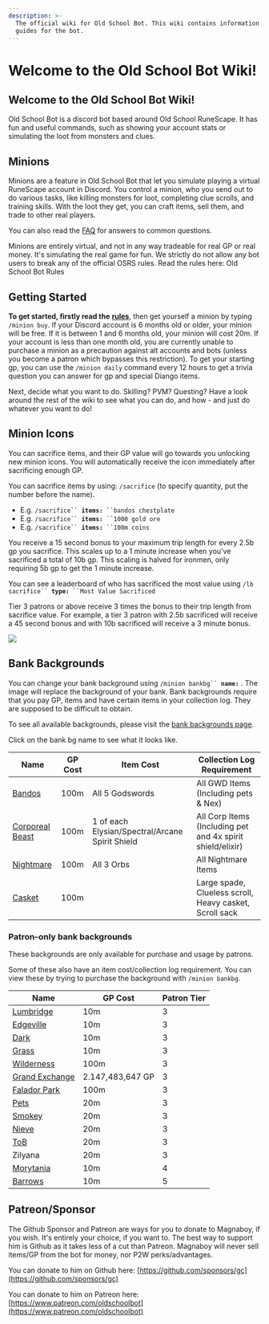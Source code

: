 ```yaml
---
description: >-
  The official wiki for Old School Bot. This wiki contains information and
  guides for the bot.
---
```


# Welcome to the Old School Bot Wiki!

## Welcome to the Old School Bot Wiki!

Old School Bot is a discord bot based around Old School RuneScape. It has fun and useful commands, such as showing your account stats or simulating the loot from monsters and clues.

## Minions

Minions are a feature in Old School Bot that let you simulate playing a virtual RuneScape account in Discord. You control a minion, who you send out to do various tasks, like killing monsters for loot, completing clue scrolls, and training skills. With the loot they get, you can craft items, sell them, and trade to other real players.

You can also read the [FAQ](getting-started/faq.md) for answers to common questions.

Minions are entirely virtual, and not in any way tradeable for real GP or real money. It's simulating the real game for fun. We strictly do not allow any bot users to break any of the official OSRS rules. Read the rules here: Old School Bot Rules

## Getting Started

**To get started, firstly read the** [**rules**](getting-started/rules.md), then get yourself a minion by typing `/minion buy`. If your Discord account is 6 months old or older, your minion will be free. If it is between 1 and 6 months old, your minion will cost 20m. If your account is less than one month old, you are currently unable to purchase a minion as a precaution against alt accounts and bots (unless you become a patron which bypasses this restriction). To get your starting gp, you can use the `/minion daily` command every 12 hours to get a trivia question you can answer for gp and special Diango items.

Next, decide what you want to do. Skilling? PVM? Questing? Have a look around the rest of the wiki to see what you can do, and how - and just do whatever you want to do!

## Minion Icons

You can sacrifice items, and their GP value will go towards you unlocking new minion icons. You will automatically receive the icon immediately after sacrificing enough GP.

You can sacrifice items by using: `/sacrifice` (to specify quantity, put the number before the name).

* E.g. `/sacrifice`` `**`items:`**` ``bandos chestplate`
* E.g. `/sacrifice`` `**`items:`**` ``1000 gold ore`
* E.g. `/sacrifice`` `**`items:`**` ``100m coins`

You receive a 15 second bonus to your maximum trip length for every 2.5b gp you sacrifice. This scales up to a 1 minute increase when you've sacrificed a total of 10b gp. This scaling is halved for ironmen, only requiring 5b gp to get the 1 minute increase.

You can see a leaderboard of who has sacrificed the most value using `/lb sacrifice`` `**`type:`**` ``Most Value Sacrificed`

Tier 3 patrons or above receive 3 times the bonus to their trip length from sacrifice value. For example, a tier 3 patron with 2.5b sacrificed will receive a 45 second bonus and with 10b sacrificed will receive a 3 minute bonus.

![](<.gitbook/assets/image (6) (1) (1).png>)

## Bank Backgrounds

You can change your bank background using `/minion bankbg`` `**`name:`** . The image will replace the background of your bank. Bank backgrounds require that you pay GP, items and have certain items in your collection log. They are supposed to be difficult to obtain.

To see all available backgrounds, please visit the [bank backgrounds page](getting-started/bank-background.md).

Click on the bank bg name to see what it looks like.

| Name                                                                                                                                           | GP Cost | Item Cost                                       | Collection Log Requirement                                 |
| ---------------------------------------------------------------------------------------------------------------------------------------------- | ------- | ----------------------------------------------- | ---------------------------------------------------------- |
| [Bandos](https://raw.githubusercontent.com/oldschoolgg/oldschoolbot/master/src/lib/resources/images/bank\_backgrounds/7.jpg?raw=true)          | 100m    | All 5 Godswords                                 | All GWD Items (Including pets & Nex)                       |
| [Corporeal Beast](https://raw.githubusercontent.com/oldschoolgg/oldschoolbot/master/src/lib/resources/images/bank\_backgrounds/8.jpg?raw=true) | 100m    | 1 of each Elysian/Spectral/Arcane Spirit Shield | All Corp Items (Including pet and 4x spirit shield/elixir) |
| [Nightmare](https://raw.githubusercontent.com/oldschoolgg/oldschoolbot/master/src/lib/resources/images/bank\_backgrounds/10.jpg)               | 100m    | All 3 Orbs                                      | All Nightmare Items                                        |
| [Casket](https://github.com/oldschoolgg/oldschoolbot/blob/master/src/lib/resources/images/bank\_backgrounds/13.jpg?raw=true)                   | 100m    |                                                 | Large spade, Clueless scroll, Heavy casket, Scroll sack    |

### Patron-only bank backgrounds

These backgrounds are only available for purchase and usage by patrons.

Some of these also have an item cost/collection log requirement. You can view these by trying to purchase the background with `/minion bankbg`.

| Name                                                                                                                                 | GP Cost          | Patron Tier |
| ------------------------------------------------------------------------------------------------------------------------------------ | ---------------- | ----------- |
| [Lumbridge](https://raw.githubusercontent.com/oldschoolgg/oldschoolbot/master/src/lib/resources/images/bank\_backgrounds/3.jpg)      | 10m              | 3           |
| [Edgeville](https://raw.githubusercontent.com/oldschoolgg/oldschoolbot/master/src/lib/resources/images/bank\_backgrounds/5.jpg)      | 10m              | 3           |
| [Dark](https://raw.githubusercontent.com/oldschoolgg/oldschoolbot/master/src/lib/resources/images/bank\_backgrounds/11.jpg)          | 10m              | 3           |
| [Grass](https://raw.githubusercontent.com/oldschoolgg/oldschoolbot/master/src/lib/resources/images/bank\_backgrounds/13.jpg)         | 10m              | 3           |
| [Wilderness](https://github.com/oldschoolgg/oldschoolbot/blob/master/src/lib/resources/images/bank\_backgrounds/16.jpg?raw=true)     | 100m             | 3           |
| [Grand Exchange](https://github.com/oldschoolgg/oldschoolbot/blob/master/src/lib/resources/images/bank\_backgrounds/17.jpg?raw=true) | 2.147,483,647 GP | 3           |
| [Falador Park](https://github.com/oldschoolgg/oldschoolbot/blob/master/src/lib/resources/images/bank\_backgrounds/18.jpg?raw=true)   | 100m             | 3           |
| [Pets](https://github.com/oldschoolgg/oldschoolbot/blob/master/src/lib/resources/images/bank\_backgrounds/19.png?raw=true)           | 20m              | 3           |
| [Smokey](https://github.com/oldschoolgg/oldschoolbot/blob/master/src/lib/resources/images/bank\_backgrounds/21.png?raw=true)         | 20m              | 3           |
| [Nieve](https://github.com/oldschoolgg/oldschoolbot/blob/master/src/lib/resources/images/bank\_backgrounds/22.jpg?raw=true)          | 20m              | 3           |
| [ToB](https://github.com/oldschoolgg/oldschoolbot/blob/master/src/lib/resources/images/bank\_backgrounds/23.png?raw=true)            | 20m              | 3           |
| Zilyana                                                                                                                              | 20m              | 3           |
| [Morytania](https://raw.githubusercontent.com/oldschoolgg/oldschoolbot/master/src/lib/resources/images/bank\_backgrounds/12.jpg)     | 10m              | 4           |
| [Barrows](https://raw.githubusercontent.com/oldschoolgg/oldschoolbot/master/src/lib/resources/images/bank\_backgrounds/6.jpg)        | 10m              | 5           |

## Patreon/Sponsor

The Github Sponsor and Patreon are ways for you to donate to Magnaboy, if you wish. It's entirely your choice, if you want to. The best way to support him is Github as it takes less of a cut than Patreon. Magnaboy will never sell items/GP from the bot for money, nor P2W perks/advantages.

You can donate to him on Github here: [https://github.com/sponsors/gc](https://github.com/sponsors/gc)

You can donate to him on Patreon here: [https://www.patreon.com/oldschoolbot](https://www.patreon.com/oldschoolbot)
